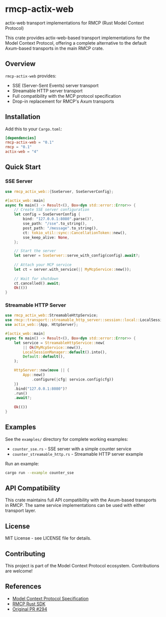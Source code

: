 # rmcp-actix-web

actix-web transport implementations for RMCP (Rust Model Context Protocol)

This crate provides actix-web-based transport implementations for the Model Context Protocol, offering a complete alternative to the default Axum-based transports in the main RMCP crate.

## Overview

`rmcp-actix-web` provides:
- SSE (Server-Sent Events) server transport
- Streamable HTTP server transport
- Full compatibility with the MCP protocol specification
- Drop-in replacement for RMCP's Axum transports

## Installation

Add this to your `Cargo.toml`:

```toml
[dependencies]
rmcp-actix-web = "0.1"
rmcp = "0.1"
actix-web = "4"
```

## Quick Start

### SSE Server

```rust
use rmcp_actix_web::{SseServer, SseServerConfig};

#[actix_web::main]
async fn main() -> Result<(), Box<dyn std::error::Error>> {
    // Create SSE server configuration
    let config = SseServerConfig {
        bind: "127.0.0.1:8080".parse()?,
        sse_path: "/sse".to_string(),
        post_path: "/message".to_string(),
        ct: tokio_util::sync::CancellationToken::new(),
        sse_keep_alive: None,
    };

    // Start the server
    let server = SseServer::serve_with_config(config).await?;
    
    // Attach your MCP service
    let ct = server.with_service(|| MyMcpService::new());
    
    // Wait for shutdown
    ct.cancelled().await;
    Ok(())
}
```

### Streamable HTTP Server

```rust
use rmcp_actix_web::StreamableHttpService;
use rmcp::transport::streamable_http_server::session::local::LocalSessionManager;
use actix_web::{App, HttpServer};

#[actix_web::main]
async fn main() -> Result<(), Box<dyn std::error::Error>> {
    let service = StreamableHttpService::new(
        || Ok(MyMcpService::new()),
        LocalSessionManager::default().into(),
        Default::default(),
    );

    HttpServer::new(move || {
        App::new()
            .configure(|cfg| service.config(cfg))
    })
    .bind("127.0.0.1:8080")?
    .run()
    .await?;
    
    Ok(())
}
```

## Examples

See the `examples/` directory for complete working examples:
- `counter_sse.rs` - SSE server with a simple counter service
- `counter_streamable_http.rs` - Streamable HTTP server example

Run an example:
```bash
cargo run --example counter_sse
```

## API Compatibility

This crate maintains full API compatibility with the Axum-based transports in RMCP. The same service implementations can be used with either transport layer.

## License

MIT License - see LICENSE file for details.

## Contributing

This project is part of the Model Context Protocol ecosystem. Contributions are welcome!

## References

- [Model Context Protocol Specification](https://modelcontextprotocol.io/)
- [RMCP Rust SDK](https://github.com/modelcontextprotocol/rust-sdk)
- [Original PR #294](https://github.com/modelcontextprotocol/rust-sdk/pull/294)